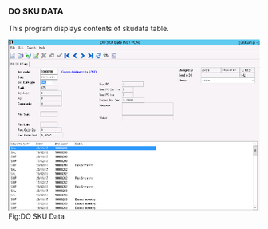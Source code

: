 ### DO SKU DATA

This program displays contents of skudata table.

![](/assets/testtt.jpg)Fig:DO SKU Data

